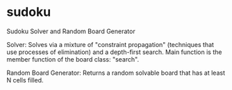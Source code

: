 # sudoku

Sudoku Solver and Random Board Generator

Solver:
  Solves via a mixture of "constraint propagation" (techniques that use processes of elimination) and a depth-first search.
  Main function is the member function of the board class: "search".
  
Random Board Generator:
  Returns a random solvable board that has at least N cells filled.
